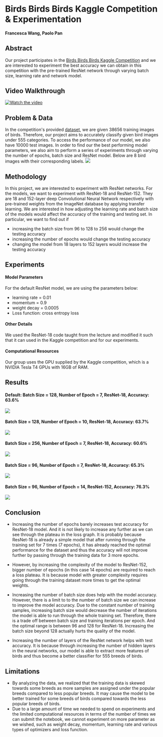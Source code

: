 # Birds Birds Birds Kaggle Competition & Experimentation
#### Francesca Wang, Paolo Pan

## Abstract
Our project participates in the [Birds Birds Birds Kaggle Competition](https://www.kaggle.com/competitions/birds23wi/data) and we are interested to experiment the best accuracy we can obtain in this competition with the pre-trained ResNet network through varying batch size, learning rate and network model.

## Video Walkthrough
[![Watch the video](Video_cover.PNG)](https://drive.google.com/file/d/1NIyT6PFyUmc2wiv9VCU2vIW_jzoOUGPR/view?usp=share_link)

## Problem & Data
In the competition's provided [dataset](https://www.kaggle.com/competitions/birds23wi/data), we are given 38656 training images of birds. Therefore, our project aims to accurately classify given bird images under 555 categories. To access the performance of our model, we also have 10000 test images. In order to find our the best performing model parameters, we also aim to perform a series of experiments through varying the number of epochs, batch size and ResNet model. Below are 8 bird images with their corresponding labels.
![](data.PNG) 

## Methodology
In this project, we are interested to experiment with ResNet networks. For the models, we want to experiment with ResNet-18 and ResNet-152. They are 18 and 152-layer deep Convolutional Neural Network respectively with pre-trained weights from the ImageNet database by applying transfer learning. We are interested in how adjusting the learning rate and batch size of the models would affect the accuracy of the training and testing set. In particular, we want to find out if 
- increasing the batch size from 96 to 128 to 256 would change the testing accuracy
- increasing the number of epochs would change the testing accuracy
- changing the model from 18 layers to 152 layers would increase the testing accuracy 

## Experiments
#### Model Parameters
For the default ResNet model, we are using the parameters below:
- learning rate = 0.01
- momentum      = 0.9
- weight decay  = 0.0005
- Loss function: cross entropy loss

#### Other Details
We used the ResNet-18 code taught from the lecture and modified it such that it can used in the Kaggle competition and for our experiments.

#### Computational Resources
Our group uses the GPU supplied by the Kaggle competition, which is a NVIDIA Tesla T4 GPUs with 16GB of RAM. 

## Results
#### Default: Batch Size = 128, Number of Epoch = 7, ResNet-18, Accuracy: 63.6%
<img src="epochs7.PNG"/>

#### Batch Size = 128, Number of Epoch = 10, ResNet-18, Accuracy: 63.7%
<img src="epochs10.PNG"/>

#### Batch Size = 256, Number of Epoch = 7, ResNet-18, Accuracy: 60.6%
<img src="256batch.PNG"/>

#### Batch Size = 96, Number of Epoch = 7, ResNet-18, Accuracy: 65.3%
<img src="96batch.PNG"/>

#### Batch Size = 96, Number of Epoch = 14, ResNet-152, Accuracy: 76.3%
<img src="152resnet.PNG"/>

## Conclusion
- Increasing the number of epochs barely increases test accuracy for ResNet-18 model. And it is not likely to increase any further as we can see through the plateau in the loss graph. It is probably because ResNet-18 is already a simple model that after running through the training set for 7 times (7 epochs), it has already reached the optimal performance for the dataset and thus the accuracy will not improve further by passing through the training data for 3 more epochs.

- However, by increasing the complexity of the model to ResNet-152, bigger number of epochs (in this case 14 epochs) are required to reach a loss plateau. It is because model with greater complexity requires going through the training dataset more times to get the optimal weights.

- Increasing the number of batch size does help with the model accuracy. However, there is a limit to to the number of batch size we can increase to improve the model accuracy. Due to the constant number of training samples, increasing batch size would decrease the number of iterations the model is able to run through the whole training set. Therefore, there is a trade off between batch size and training iterations per epoch. And the optimal range is between 96 and 128 for ResNet-18. Increasing the batch size beyond 128 actually hurts the quality of the model.

- Increasing the number of layers of the ResNet network helps with test accuracy.  It is because through increasing the number of hidden layers in the neural networks, our model is able to extract more features of birds and thus become a better classifier for 555 breeds of birds. 

## Limitations
- By analyzing the data, we realized that the training data is skewed towards some breeds as more samples are assigned under the popular breeds compared to less popular breeds. It may cause the model to be better trained for some breeds of birds compared towards the less popular breeds of birds.
- Due to a large amount of time we needed to spend on experiments and the limited computational resources in terms of the number of times we can submit the notebook, we cannot experiment on more parameter as we wished, such as weight decay, momentum, learning rate and various types of optimizers and loss function. 
